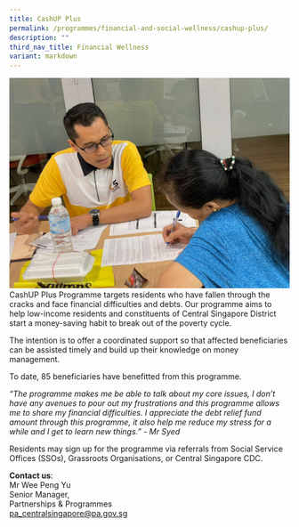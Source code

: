 ```yaml
---
title: CashUP Plus
permalink: /programmes/financial-and-social-wellness/cashup-plus/
description: ""
third_nav_title: Financial Wellness
variant: markdown
---
```

![](/images/WhatsApp_Image_2024_07_15_at_5_12_49_PM.jpg) <br>
CashUP Plus Programme targets residents who have fallen through the cracks and face financial difficulties and debts. Our programme aims to help low-income residents and constituents of Central Singapore District start a money-saving habit to break out of the poverty cycle.

The intention is to offer a coordinated support so that affected beneficiaries can be assisted timely and build up their knowledge on money management.
  
To date, 85 beneficiaries have benefitted from this programme.

_“The programme makes me be able to talk about my core issues, I don’t have any avenues to pour out my frustrations and this programme allows me to share my financial difficulties. I appreciate the debt relief fund amount through this programme, it also help me reduce my stress for a while and I get to learn new things.” - Mr Syed_

 
Residents may sign up for the programme via referrals from Social Service Offices (SSOs), Grassroots Organisations, or Central Singapore CDC.

**Contact us**: <br>
Mr Wee Peng Yu <br>
Senior Manager,&nbsp;  
Partnerships &amp; Programmes  
[pa\_centralsingapore@pa.gov.sg](mailto:pa_centralsingapore@pa.gov.sg)